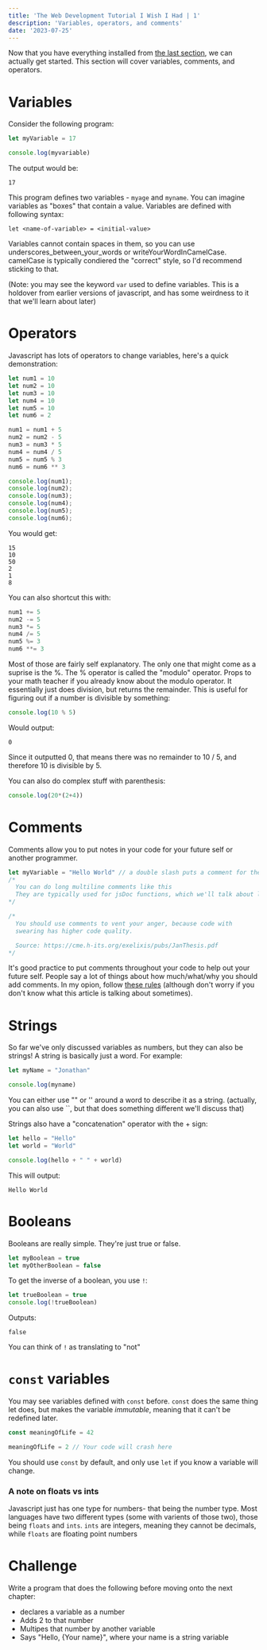 ```yaml
---
title: 'The Web Development Tutorial I Wish I Had | 1'
description: 'Variables, operators, and comments'
date: '2023-07-25'
---
```

Now that you have everything installed from [the last section](/posts/js-chapter0), we can actually get started. This section will cover variables, comments, and operators.

# Variables
Consider the following program:
```js
let myVariable = 17

console.log(myvariable)
```
The output would be:
```
17
```

This program defines two variables - `myage` and `myname`. You can imagine variables as "boxes" that contain a value. Variables are defined with following syntax:
```
let <name-of-variable> = <initial-value>
```
Variables cannot contain spaces in them, so you can use underscores_between_your_words or writeYourWordInCamelCase. camelCase is typically condiered the "correct" style, so I'd recommend sticking to that.

(Note: you may see the keyword `var` used to define variables. This is a holdover from earlier versions of javascript, and has some weirdness to it that we'll learn about later)

# Operators
Javascript has lots of operators to change variables, here's a quick demonstration:
```js
let num1 = 10
let num2 = 10
let num3 = 10
let num4 = 10
let num5 = 10
let num6 = 2

num1 = num1 + 5
num2 = num2 - 5
num3 = num3 * 5
num4 = num4 / 5
num5 = num5 % 3
num6 = num6 ** 3

console.log(num1);
console.log(num2);
console.log(num3);
console.log(num4);
console.log(num5);
console.log(num6);
```
You would get:
```
15
10
50
2
1
8
```
You can also shortcut this with:
```js
num1 += 5
num2 -= 5
num3 *= 5
num4 /= 5
num5 %= 3
num6 **= 3
```


Most of those are fairly self explanatory. The only one that might come as a suprise is the %. The % operator is called the "modulo" operator. Props to your math teacher if you already know about the modulo operator. It essentially just does division, but returns the remainder. This is useful for figuring out if a number is divisible by something:
```js
console.log(10 % 5)
```
Would output:
```
0
```
Since it outputted 0, that means there was no remainder to 10 / 5, and therefore 10 is divisible by 5. 


You can also do complex stuff with parenthesis:
```js
console.log(20*(2+4))
```

# Comments
Comments allow you to put notes in your code for your future self or another programmer.
```js
let myVariable = "Hello World" // a double slash puts a comment for the rest of the line
/*
  You can do long multiline comments like this
  They are typically used for jsDoc functions, which we'll talk about later
*/

/*
  You should use comments to vent your anger, because code with 
  swearing has higher code quality.

  Source: https://cme.h-its.org/exelixis/pubs/JanThesis.pdf
*/

```
It's good practice to put comments throughout your code to help out your future self. People say a lot of things about how much/what/why you should add comments. In my opion, follow [these rules](https://stackoverflow.blog/2021/12/23/best-practices-for-writing-code-comments/) (although don't worry if you don't know what this article is talking about sometimes).


# Strings
So far we've only discussed variables as numbers, but they can also be strings! A string is basically just a word. For example:
```js
let myName = "Jonathan"

console.log(myname)
```
You can either use "" or '' around a word to describe it as a string. 
(actually, you can also use ``, but that does something different we'll discuss that) 

Strings also have a "concatenation" operator with the + sign:
```js
let hello = "Hello"
let world = "World"

console.log(hello + " " + world)
```
This will output:
```
Hello World
```

# Booleans
Booleans are really simple. They're just true or false.
```js
let myBoolean = true
let myOtherBoolean = false
```
To get the inverse of a boolean, you use `!`:
```js
let trueBoolean = true
console.log(!trueBoolean)
```
Outputs:
```
false
```
You can think of `!` as translating to "not"

# `const` variables
You may see variables defined with `const` before. `const` does the same thing let does, but makes the variable *immutable*, meaning that it can't be redefined later.
```js
const meaningOfLife = 42

meaningOfLife = 2 // Your code will crash here
```
You should use `const` by default, and only use `let` if you know a variable will change.

### A note on floats vs ints
Javascript just has one type for numbers- that being the number type. Most languages have two different types (some with varients of those two), those being `floats` and `ints`. `ints` are integers, meaning they cannot be decimals, while `floats` are floating point numbers


# Challenge
Write a program that does the following before moving onto the next chapter:
- declares a variable as a number
- Adds 2 to that number
- Multipes that number by another variable
- Says "Hello, {Your name}", where your name is a string variable